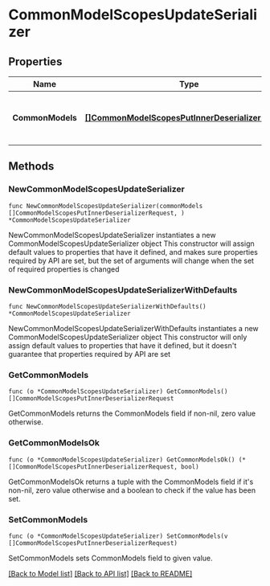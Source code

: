 # CommonModelScopesUpdateSerializer

## Properties

Name | Type | Description | Notes
------------ | ------------- | ------------- | -------------
**CommonModels** | [**[]CommonModelScopesPutInnerDeserializerRequest**](CommonModelScopesPutInnerDeserializerRequest.md) | The common model scopes to update. | 

## Methods

### NewCommonModelScopesUpdateSerializer

`func NewCommonModelScopesUpdateSerializer(commonModels []CommonModelScopesPutInnerDeserializerRequest, ) *CommonModelScopesUpdateSerializer`

NewCommonModelScopesUpdateSerializer instantiates a new CommonModelScopesUpdateSerializer object
This constructor will assign default values to properties that have it defined,
and makes sure properties required by API are set, but the set of arguments
will change when the set of required properties is changed

### NewCommonModelScopesUpdateSerializerWithDefaults

`func NewCommonModelScopesUpdateSerializerWithDefaults() *CommonModelScopesUpdateSerializer`

NewCommonModelScopesUpdateSerializerWithDefaults instantiates a new CommonModelScopesUpdateSerializer object
This constructor will only assign default values to properties that have it defined,
but it doesn't guarantee that properties required by API are set

### GetCommonModels

`func (o *CommonModelScopesUpdateSerializer) GetCommonModels() []CommonModelScopesPutInnerDeserializerRequest`

GetCommonModels returns the CommonModels field if non-nil, zero value otherwise.

### GetCommonModelsOk

`func (o *CommonModelScopesUpdateSerializer) GetCommonModelsOk() (*[]CommonModelScopesPutInnerDeserializerRequest, bool)`

GetCommonModelsOk returns a tuple with the CommonModels field if it's non-nil, zero value otherwise
and a boolean to check if the value has been set.

### SetCommonModels

`func (o *CommonModelScopesUpdateSerializer) SetCommonModels(v []CommonModelScopesPutInnerDeserializerRequest)`

SetCommonModels sets CommonModels field to given value.



[[Back to Model list]](../README.md#documentation-for-models) [[Back to API list]](../README.md#documentation-for-api-endpoints) [[Back to README]](../README.md)


